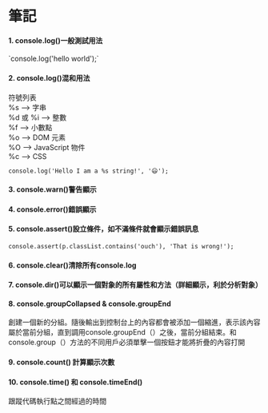 <h1><b>筆記</b></h1>

<h4><b>1. console.log()一般測試用法</b></h4>
`console.log('hello world');`

<h4><b>2. console.log()混和用法</b></h4>
<p>符號列表<br>
%s --> 字串<br>
%d 或 %i --> 整數<br>
%f --> 小數點<br>
%o --> DOM 元素<br>
%O --> JavaScript 物件<br>
%c --> CSS</p>

`console.log('Hello I am a %s string!', '😃');`

<h4><b>3. console.warn()警告顯示</b></h4>

<h4><b>4. console.error()錯誤顯示</b></h4>

<h4><b>5. console.assert()設立條件，如不滿條件就會顯示錯誤訊息</b></h4>

`console.assert(p.classList.contains('ouch'), 'That is wrong!');`

<h4><b>6. console.clear()清除所有console.log</b></h4>

<h4><b>7. console.dir()可以顯示一個對象的所有屬性和方法（詳細顯示，利於分析對象）</b></h4>

<h4><b>8. console.groupCollapsed & console.groupEnd</b></h4>
<p>創建一個新的分組。隨後輸出到控制台上的內容都會被添加一個縮進，表示該內容屬於當前分組，直到調用console.groupEnd（）之後，當前分組結束。和console.group（）方法的不同用戶必須單擊一個按鈕才能將折疊的內容打開</p>

<h4><b>9. console.count() 計算顯示次數</b></h4>

<h4><b>10. console.time() 和 console.timeEnd()</b></h4>
<p>跟蹤代碼執行點之間經過的時間</p>
